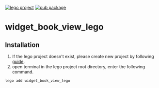 [![lego project](https://img.shields.io/badge/powered%20by-lego-blue?logo=github)](https://github.com/melodysdreamj/lego)
[![pub package](https://img.shields.io/pub/v/widget_book_view_lego.svg)](https://pub.dartlang.org/packages/widget_book_view_lego)

# widget_book_view_lego

##  Installation
1. If the lego project doesn't exist, please create new project by following [guide](https://lego.junestory.com/).
2. open terminal in the lego project root directory, enter the following command.
 ```bash
 lego add widget_book_view_lego
 ```
